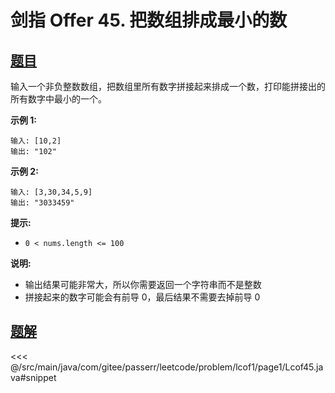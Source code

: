 # 剑指 Offer 45. 把数组排成最小的数

## [题目](https://leetcode.cn/problems/ba-shu-zu-pai-cheng-zui-xiao-de-shu-lcof/)
输入一个非负整数数组，把数组里所有数字拼接起来排成一个数，打印能拼接出的所有数字中最小的一个。

**示例 1:**

    输入: [10,2]
    输出: "102"

**示例 2:**

    输入: [3,30,34,5,9]
    输出: "3033459"

**提示:**

* `0 < nums.length <= 100`

**说明:**

* 输出结果可能非常大，所以你需要返回一个字符串而不是整数
* 拼接起来的数字可能会有前导 0，最后结果不需要去掉前导 0


## [题解](https://github.com/PasseRR/JavaLeetCode/blob/master/src/main/java/com/gitee/passerr/leetcode/problem/lcof1/page1/Lcof45.java)

<<< @/src/main/java/com/gitee/passerr/leetcode/problem/lcof1/page1/Lcof45.java#snippet
